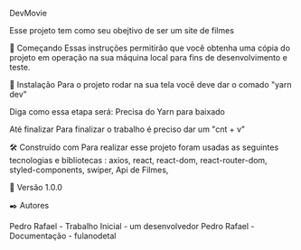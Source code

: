 DevMovie

Esse projeto tem como seu obejtivo de ser um site de filmes

🚀 Começando
Essas instruções permitirão que você obtenha uma cópia do projeto em operação na sua máquina local para fins de desenvolvimento e teste.

🔧 Instalação
Para o projeto rodar na sua tela você deve dar o comado "yarn dev"

Diga como essa etapa será: Precisa do Yarn para baixado 

Até finalizar
Para finalizar o trabalho é preciso dar um "cnt + v"

🛠️ Construído com
Para realizar esse projeto foram usadas as seguintes tecnologias e bibliotecas : 
    axios,
    react,
    react-dom,
    react-router-dom,
    styled-components,
    swiper,
    Api de Filmes,

📌 Versão
1.0.0

✒️ Autores

Pedro Rafael - Trabalho Inicial - um desenvolvedor
Pedro Rafael - Documentação - fulanodetal
